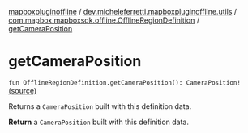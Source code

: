 [mapboxpluginoffline](../../index.md) / [dev.micheleferretti.mapboxpluginoffline.utils](../index.md) / [com.mapbox.mapboxsdk.offline.OfflineRegionDefinition](index.md) / [getCameraPosition](./get-camera-position.md)

# getCameraPosition

`fun OfflineRegionDefinition.getCameraPosition(): CameraPosition!` [(source)](https://github.com/xit0c/mapbox-plugin-offline/tree/master/mapboxpluginoffline/src/main/java/dev/micheleferretti/mapboxpluginoffline/utils/Extensions.kt#L34)

Returns a `CameraPosition` built with this definition data.

**Return**
a `CameraPosition` built with this definition data.

